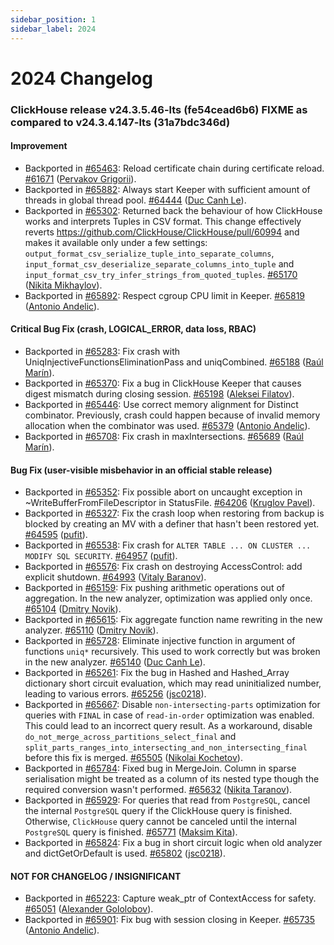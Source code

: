 ```yaml
---
sidebar_position: 1
sidebar_label: 2024
---
```


# 2024 Changelog

### ClickHouse release v24.3.5.46-lts (fe54cead6b6) FIXME as compared to v24.3.4.147-lts (31a7bdc346d)

#### Improvement
* Backported in [#65463](https://github.com/ClickHouse/ClickHouse/issues/65463): Reload certificate chain during certificate reload. [#61671](https://github.com/ClickHouse/ClickHouse/pull/61671) ([Pervakov Grigorii](https://github.com/GrigoryPervakov)).
* Backported in [#65882](https://github.com/ClickHouse/ClickHouse/issues/65882): Always start Keeper with sufficient amount of threads in global thread pool. [#64444](https://github.com/ClickHouse/ClickHouse/pull/64444) ([Duc Canh Le](https://github.com/canhld94)).
* Backported in [#65302](https://github.com/ClickHouse/ClickHouse/issues/65302): Returned back the behaviour of how ClickHouse works and interprets Tuples in CSV format. This change effectively reverts https://github.com/ClickHouse/ClickHouse/pull/60994 and makes it available only under a few settings: `output_format_csv_serialize_tuple_into_separate_columns`, `input_format_csv_deserialize_separate_columns_into_tuple` and `input_format_csv_try_infer_strings_from_quoted_tuples`. [#65170](https://github.com/ClickHouse/ClickHouse/pull/65170) ([Nikita Mikhaylov](https://github.com/nikitamikhaylov)).
* Backported in [#65892](https://github.com/ClickHouse/ClickHouse/issues/65892): Respect cgroup CPU limit in Keeper. [#65819](https://github.com/ClickHouse/ClickHouse/pull/65819) ([Antonio Andelic](https://github.com/antonio2368)).

#### Critical Bug Fix (crash, LOGICAL_ERROR, data loss, RBAC)
* Backported in [#65283](https://github.com/ClickHouse/ClickHouse/issues/65283): Fix crash with UniqInjectiveFunctionsEliminationPass and uniqCombined. [#65188](https://github.com/ClickHouse/ClickHouse/pull/65188) ([Raúl Marín](https://github.com/Algunenano)).
* Backported in [#65370](https://github.com/ClickHouse/ClickHouse/issues/65370): Fix a bug in ClickHouse Keeper that causes digest mismatch during closing session. [#65198](https://github.com/ClickHouse/ClickHouse/pull/65198) ([Aleksei Filatov](https://github.com/aalexfvk)).
* Backported in [#65446](https://github.com/ClickHouse/ClickHouse/issues/65446): Use correct memory alignment for Distinct combinator. Previously, crash could happen because of invalid memory allocation when the combinator was used. [#65379](https://github.com/ClickHouse/ClickHouse/pull/65379) ([Antonio Andelic](https://github.com/antonio2368)).
* Backported in [#65708](https://github.com/ClickHouse/ClickHouse/issues/65708): Fix crash in maxIntersections. [#65689](https://github.com/ClickHouse/ClickHouse/pull/65689) ([Raúl Marín](https://github.com/Algunenano)).

#### Bug Fix (user-visible misbehavior in an official stable release)
* Backported in [#65352](https://github.com/ClickHouse/ClickHouse/issues/65352): Fix possible abort on uncaught exception in ~WriteBufferFromFileDescriptor in StatusFile. [#64206](https://github.com/ClickHouse/ClickHouse/pull/64206) ([Kruglov Pavel](https://github.com/Avogar)).
* Backported in [#65327](https://github.com/ClickHouse/ClickHouse/issues/65327): Fix the crash loop when restoring from backup is blocked by creating an MV with a definer that hasn't been restored yet. [#64595](https://github.com/ClickHouse/ClickHouse/pull/64595) ([pufit](https://github.com/pufit)).
* Backported in [#65538](https://github.com/ClickHouse/ClickHouse/issues/65538): Fix crash for `ALTER TABLE ... ON CLUSTER ... MODIFY SQL SECURITY`. [#64957](https://github.com/ClickHouse/ClickHouse/pull/64957) ([pufit](https://github.com/pufit)).
* Backported in [#65576](https://github.com/ClickHouse/ClickHouse/issues/65576): Fix crash on destroying AccessControl: add explicit shutdown. [#64993](https://github.com/ClickHouse/ClickHouse/pull/64993) ([Vitaly Baranov](https://github.com/vitlibar)).
* Backported in [#65159](https://github.com/ClickHouse/ClickHouse/issues/65159): Fix pushing arithmetic operations out of aggregation. In the new analyzer, optimization was applied only once. [#65104](https://github.com/ClickHouse/ClickHouse/pull/65104) ([Dmitry Novik](https://github.com/novikd)).
* Backported in [#65615](https://github.com/ClickHouse/ClickHouse/issues/65615): Fix aggregate function name rewriting in the new analyzer. [#65110](https://github.com/ClickHouse/ClickHouse/pull/65110) ([Dmitry Novik](https://github.com/novikd)).
* Backported in [#65728](https://github.com/ClickHouse/ClickHouse/issues/65728): Eliminate injective function in argument of functions `uniq*` recursively. This used to work correctly but was broken in the new analyzer. [#65140](https://github.com/ClickHouse/ClickHouse/pull/65140) ([Duc Canh Le](https://github.com/canhld94)).
* Backported in [#65261](https://github.com/ClickHouse/ClickHouse/issues/65261): Fix the bug in Hashed and Hashed_Array dictionary short circuit evaluation, which may read uninitialized number, leading to various errors. [#65256](https://github.com/ClickHouse/ClickHouse/pull/65256) ([jsc0218](https://github.com/jsc0218)).
* Backported in [#65667](https://github.com/ClickHouse/ClickHouse/issues/65667): Disable `non-intersecting-parts` optimization for queries with `FINAL` in case of `read-in-order` optimization was enabled. This could lead to an incorrect query result. As a workaround, disable `do_not_merge_across_partitions_select_final` and `split_parts_ranges_into_intersecting_and_non_intersecting_final` before this fix is merged. [#65505](https://github.com/ClickHouse/ClickHouse/pull/65505) ([Nikolai Kochetov](https://github.com/KochetovNicolai)).
* Backported in [#65784](https://github.com/ClickHouse/ClickHouse/issues/65784): Fixed bug in MergeJoin. Column in sparse serialisation might be treated as a column of its nested type though the required conversion wasn't performed. [#65632](https://github.com/ClickHouse/ClickHouse/pull/65632) ([Nikita Taranov](https://github.com/nickitat)).
* Backported in [#65929](https://github.com/ClickHouse/ClickHouse/issues/65929): For queries that read from `PostgreSQL`, cancel the internal `PostgreSQL` query if the ClickHouse query is finished. Otherwise, `ClickHouse` query cannot be canceled until the internal `PostgreSQL` query is finished. [#65771](https://github.com/ClickHouse/ClickHouse/pull/65771) ([Maksim Kita](https://github.com/kitaisreal)).
* Backported in [#65824](https://github.com/ClickHouse/ClickHouse/issues/65824): Fix a bug in short circuit logic when old analyzer and dictGetOrDefault is used. [#65802](https://github.com/ClickHouse/ClickHouse/pull/65802) ([jsc0218](https://github.com/jsc0218)).

#### NOT FOR CHANGELOG / INSIGNIFICANT

* Backported in [#65223](https://github.com/ClickHouse/ClickHouse/issues/65223): Capture weak_ptr of ContextAccess for safety. [#65051](https://github.com/ClickHouse/ClickHouse/pull/65051) ([Alexander Gololobov](https://github.com/davenger)).
* Backported in [#65901](https://github.com/ClickHouse/ClickHouse/issues/65901): Fix bug with session closing in Keeper. [#65735](https://github.com/ClickHouse/ClickHouse/pull/65735) ([Antonio Andelic](https://github.com/antonio2368)).


